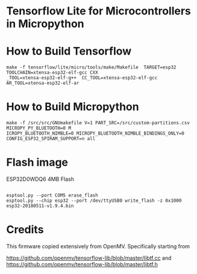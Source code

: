 # Tensorflow Lite for Microcontrollers in Micropython


# How to Build Tensorflow

```
make -f tensorflow/lite/micro/tools/make/Makefile  TARGET=esp32  TOOLCHAIN=xtensa-esp32-elf-gcc CXX
_TOOL=xtensa-esp32-elf-g++  CC_TOOL=xtensa-esp32-elf-gcc AR_TOOL=xtensa-esp32-elf-ar

```
 
# How to Build Micropython

```
make -f /src/src/GNUmakefile V=1 PART_SRC=/src/custom-partitions.csv MICROPY_PY_BLUETOOTH=0 M
ICROPY_BLUETOOTH_NIMBLE=0 MICROPY_BLUETOOTH_NIMBLE_BINDINGS_ONLY=0 CONFIG_ESP32_SPIRAM_SUPPORT=n all
```
# Flash image

ESP32D0WDQ6 4MB Flash

```

esptool.py --port COM5 erase_flash
esptool.py --chip esp32 --port /dev/ttyUSB0 write_flash -z 0x1000 esp32-20180511-v1.9.4.bin
```

# Credits

This firmware copied extensively from OpenMV.  Specifically starting from  

https://github.com/openmv/tensorflow-lib/blob/master/libtf.cc
and
https://github.com/openmv/tensorflow-lib/blob/master/libtf.h
